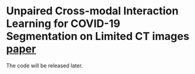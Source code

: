 # Unpaired Cross-modal Interaction Learning for COVID-19 Segmentation on Limited CT images [paper](https://link.springer.com/chapter/10.1007/978-3-031-43898-1_58)
The code will be released later.
